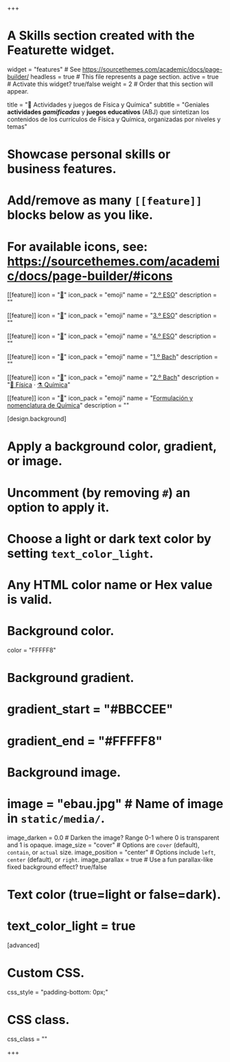 +++
# A Skills section created with the Featurette widget.
widget = "features"  # See https://sourcethemes.com/academic/docs/page-builder/
headless = true  # This file represents a page section.
active = true  # Activate this widget? true/false
weight = 2  # Order that this section will appear.

title = "🧩 Actividades y juegos de Física y Química"
subtitle = "Geniales **actividades *gamificadas*** y **juegos educativos** (ABJ) que sintetizan los contenidos de los currículos de Física y Química, organizadas por niveles y temas"

# Showcase personal skills or business features.
# 
# Add/remove as many `[[feature]]` blocks below as you like.
# 
# For available icons, see: https://sourcethemes.com/academic/docs/page-builder/#icons

[[feature]]
  icon = "[📗](2eso)"
  icon_pack = "emoji"
  name = "[2.º ESO](2eso)"
  description = ""
  
[[feature]]
  icon = "[📘](3eso)"
  icon_pack = "emoji"
  name = "[3.º ESO](3eso)"
  description = ""
  
[[feature]]
  icon = "[📙](4eso)"
  icon_pack = "emoji"
  name = "[4.º ESO](4eso)"
  description = ""
  
[[feature]]
  icon = "[📕](1bach)"
  icon_pack = "emoji"
  name = "[1.º Bach](1bach)"
  description = ""
      
[[feature]]
  icon = "[📓](2bach)"
  icon_pack = "emoji"
  name = "[2.º Bach](2bach)"
  description = "[🧲 Física](2bach/fisica) · [⚗️ Química](2bach/quimica)"

[[feature]]
  icon = "[📔](formulacion-nomenclatura-quimica)"
  icon_pack = "emoji"
  name = "[Formulación y nomenclatura de Química](formulacion-nomenclatura-quimica)"
  description = ""

[design.background]
  # Apply a background color, gradient, or image.
  #   Uncomment (by removing `#`) an option to apply it.
  #   Choose a light or dark text color by setting `text_color_light`.
  #   Any HTML color name or Hex value is valid.
  
  # Background color.
  color = "FFFFF8"
  
  # Background gradient.
  # gradient_start = "#BBCCEE"
  # gradient_end = "#FFFFF8"
  
  # Background image.
  # image = "ebau.jpg"  # Name of image in `static/media/`.
  image_darken = 0.0  # Darken the image? Range 0-1 where 0 is transparent and 1 is opaque.
  image_size = "cover"  #  Options are `cover` (default), `contain`, or `actual` size.
  image_position = "center"  # Options include `left`, `center` (default), or `right`.
  image_parallax = true  # Use a fun parallax-like fixed background effect? true/false

  # Text color (true=light or false=dark).
  # text_color_light = true    

[advanced]
 # Custom CSS. 
 css_style = "padding-bottom: 0px;"
 
 # CSS class.
 css_class = ""

+++